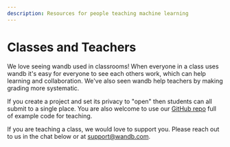 ```yaml
---
description: Resources for people teaching machine learning
---
```


# Classes and Teachers

We love seeing wandb used in classrooms!  When everyone in a class uses wandb it's easy for everyone to see each others work, which can help learning and collaboration.  We've also seen wandb help teachers by making grading more systematic.  

If you create a project and set its privacy to "open" then students can all submit to a single place.  You are also welcome to use our [GitHub repo](https://github.com/lukas/ml-class) full of example code for teaching.

If you are teaching a class, we would love to support you.  Please reach out to us in the chat below or at support@wandb.com.

